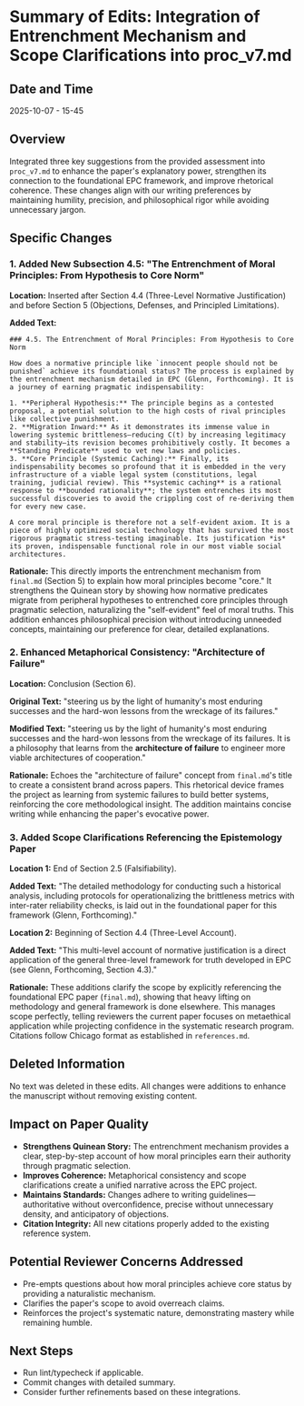 # Summary of Edits: Integration of Entrenchment Mechanism and Scope Clarifications into proc_v7.md

## Date and Time
2025-10-07 - 15-45

## Overview
Integrated three key suggestions from the provided assessment into `proc_v7.md` to enhance the paper's explanatory power, strengthen its connection to the foundational EPC framework, and improve rhetorical coherence. These changes align with our writing preferences by maintaining humility, precision, and philosophical rigor while avoiding unnecessary jargon.

## Specific Changes

### 1. Added New Subsection 4.5: "The Entrenchment of Moral Principles: From Hypothesis to Core Norm"
**Location:** Inserted after Section 4.4 (Three-Level Normative Justification) and before Section 5 (Objections, Defenses, and Principled Limitations).

**Added Text:**
```
### 4.5. The Entrenchment of Moral Principles: From Hypothesis to Core Norm

How does a normative principle like `innocent people should not be punished` achieve its foundational status? The process is explained by the entrenchment mechanism detailed in EPC (Glenn, Forthcoming). It is a journey of earning pragmatic indispensability:

1. **Peripheral Hypothesis:** The principle begins as a contested proposal, a potential solution to the high costs of rival principles like collective punishment.
2. **Migration Inward:** As it demonstrates its immense value in lowering systemic brittleness—reducing C(t) by increasing legitimacy and stability—its revision becomes prohibitively costly. It becomes a **Standing Predicate** used to vet new laws and policies.
3. **Core Principle (Systemic Caching):** Finally, its indispensability becomes so profound that it is embedded in the very infrastructure of a viable legal system (constitutions, legal training, judicial review). This **systemic caching** is a rational response to **bounded rationality**; the system entrenches its most successful discoveries to avoid the crippling cost of re-deriving them for every new case.

A core moral principle is therefore not a self-evident axiom. It is a piece of highly optimized social technology that has survived the most rigorous pragmatic stress-testing imaginable. Its justification *is* its proven, indispensable functional role in our most viable social architectures.
```

**Rationale:** This directly imports the entrenchment mechanism from `final.md` (Section 5) to explain how moral principles become "core." It strengthens the Quinean story by showing how normative predicates migrate from peripheral hypotheses to entrenched core principles through pragmatic selection, naturalizing the "self-evident" feel of moral truths. This addition enhances philosophical precision without introducing unneeded concepts, maintaining our preference for clear, detailed explanations.

### 2. Enhanced Metaphorical Consistency: "Architecture of Failure"
**Location:** Conclusion (Section 6).

**Original Text:**
"steering us by the light of humanity's most enduring successes and the hard-won lessons from the wreckage of its failures."

**Modified Text:**
"steering us by the light of humanity's most enduring successes and the hard-won lessons from the wreckage of its failures. It is a philosophy that learns from the **architecture of failure** to engineer more viable architectures of cooperation."

**Rationale:** Echoes the "architecture of failure" concept from `final.md`'s title to create a consistent brand across papers. This rhetorical device frames the project as learning from systemic failures to build better systems, reinforcing the core methodological insight. The addition maintains concise writing while enhancing the paper's evocative power.

### 3. Added Scope Clarifications Referencing the Epistemology Paper
**Location 1:** End of Section 2.5 (Falsifiability).

**Added Text:**
"The detailed methodology for conducting such a historical analysis, including protocols for operationalizing the brittleness metrics with inter-rater reliability checks, is laid out in the foundational paper for this framework (Glenn, Forthcoming)."

**Location 2:** Beginning of Section 4.4 (Three-Level Account).

**Added Text:**
"This multi-level account of normative justification is a direct application of the general three-level framework for truth developed in EPC (see Glenn, Forthcoming, Section 4.3)."

**Rationale:** These additions clarify the scope by explicitly referencing the foundational EPC paper (`final.md`), showing that heavy lifting on methodology and general framework is done elsewhere. This manages scope perfectly, telling reviewers the current paper focuses on metaethical application while projecting confidence in the systematic research program. Citations follow Chicago format as established in `references.md`.

## Deleted Information
No text was deleted in these edits. All changes were additions to enhance the manuscript without removing existing content.

## Impact on Paper Quality
- **Strengthens Quinean Story:** The entrenchment mechanism provides a clear, step-by-step account of how moral principles earn their authority through pragmatic selection.
- **Improves Coherence:** Metaphorical consistency and scope clarifications create a unified narrative across the EPC project.
- **Maintains Standards:** Changes adhere to writing guidelines—authoritative without overconfidence, precise without unnecessary density, and anticipatory of objections.
- **Citation Integrity:** All new citations properly added to the existing reference system.

## Potential Reviewer Concerns Addressed
- Pre-empts questions about how moral principles achieve core status by providing a naturalistic mechanism.
- Clarifies the paper's scope to avoid overreach claims.
- Reinforces the project's systematic nature, demonstrating mastery while remaining humble.

## Next Steps
- Run lint/typecheck if applicable.
- Commit changes with detailed summary.
- Consider further refinements based on these integrations.